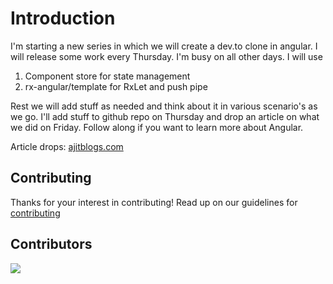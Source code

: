 # Introduction

I'm starting a new series in which we will create a dev.to clone in angular. I will release some work every Thursday. I'm busy on all other days. I will use

1. Component store for state management
1. rx-angular/template for RxLet and push pipe

Rest we will add stuff as needed and think about it in various scenario's as we go. I'll add stuff to github repo on Thursday and drop an article on what we did on Friday. Follow along if you want to learn more about Angular.

Article drops: [ajitblogs.com](https://ajitblogs.com/)

## Contributing

Thanks for your interest in contributing! Read up on our guidelines for
[contributing](https://github.com/ajitsinghkaler/devto-clone/blob/master/CONTRIBUTING.md)


## Contributors

<a href="https://github.com/ajitsinghkaler/devto-clone/graphs/contributors">
  <img src="https://contrib.rocks/image?repo=ajitsinghkaler/devto-clone" />
</a>
